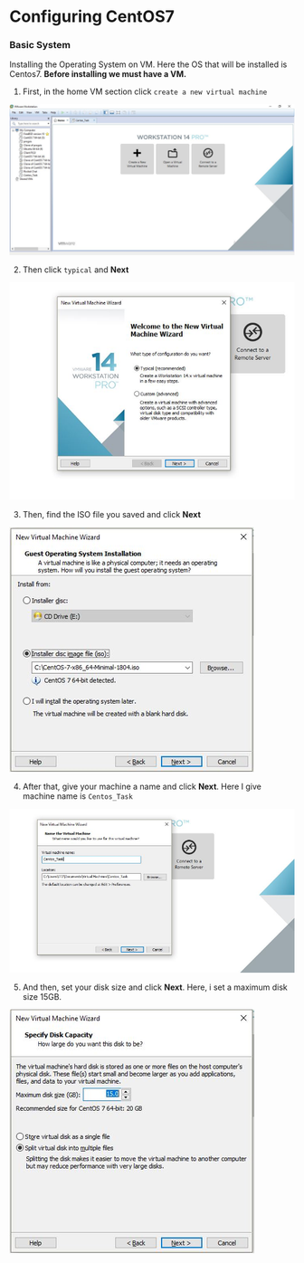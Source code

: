 # Configuring CentOS7
### Basic System
Installing the Operating System on VM. Here the OS that will be installed is Centos7. **Before installing we must have a VM.**
1. First, in the home VM section click `create a new virtual machine`

![New VM](https://github.com/ce318040/my_exercise/blob/master/task0x03/img/create.JPG "Create new VM")

2. Then click `typical` and **Next**

![Typical](https://github.com/ce318040/my_exercise/blob/master/task0x03/img/typical.JPG "Typical")

3. Then, find the ISO file you saved and click **Next**

![Step 1](https://github.com/ce318040/my_exercise/blob/master/task0x03/img/step1.JPG "Step 1")

4. After that, give your machine a name and click **Next**. Here I give  machine name is `Centos_Task`

![Name VM](https://github.com/ce318040/my_exercise/blob/master/task0x03/img/vm_name.JPG "Name VM")

5. And then, set your disk size and click **Next**. Here, i set a maximum disk size 15GB.

![Step 2](https://github.com/ce318040/my_exercise/blob/master/task0x03/img/step2.JPG "Step 2")
